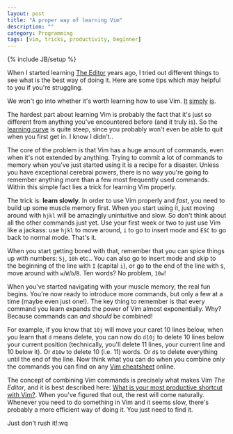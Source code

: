 ```yaml
---
layout: post
title: "A proper way of learning Vim"
description: ""
category: Programming
tags: [vim, tricks, productivity, beginner]
---
```

{% include JB/setup %}

When I started learning [The Editor][vimorg] years ago, I tried out different things to see what is the best way of doing it. Here are some tips which may helpful to you if you're struggling.
<a name="excerpt-continue"></a>

We won't go into whether it's worth learning how to use Vim. [It][1] [simply][2] [is][3].

The hardest part about learning Vim is probably the fact that it's just so different from anything you've encountered before (and it truly is). So the [learning curve][] is quite steep, since you probably won't even be able to quit when you first get in. I know I didn't..

The core of the problem is that Vim has a huge amount of commands, even when it's not extended by anything. Trying to commit a lot of commands to memory when you've just started using it is a recipe for a disaster. Unless you have exceptional cerebral powers, there is no way you're going to remember anything more than a few most frequently used commands. Within this simple fact lies a trick for learning Vim properly.

The trick is: __learn slowly__. In order to use Vim properly and _fast_, you need to build up some muscle memory first. When you start using it, just moving around with `hjkl` will be amazingly unintuitive and slow. So don't think about all the other commands just yet. Use your first week or two to just use Vim like a jackass: use `hjkl` to move around, `i` to go to insert mode and `ESC` to go back to normal mode. That's it.

When you start getting bored with that, remember that you can spice things up with numbers: `5j`, `10h` etc.. You can also go to insert mode and skip to the beginning of the line with `I` (capital `i`), or go to the end of the line with `$`, move around with `w`/`W`/`b`/`B`. Ten words? No problem, `10w`!

When you've started navigating with your muscle memory, the real fun begins. You're now ready to introduce more commands, but only a few at a time (maybe even just one!). The key thing to remember is that every command you learn expands the power of Vim almost exponentially. Why? Because commands can _and should_ be combined!

For example, if you know that `10j` will move your caret 10 lines below, when you learn that `d` means delete, you can now do `d10j` to delete 10 lines below your current position (technically, you'll delete 11 lines, your current line and 10 below it). Or `d10w` to delete 10 (i.e. 11) words. Or `d$` to delete everything until the end of the line. Now think what you can do when you combine only the commands you can find on any [Vim cheatsheet][sheet] online.

The concept of combining Vim commands is precisely what makes Vim _The Editor_, and it is best described here: [What is your most productive shortcut with Vim?](http://stackoverflow.com/questions/1218390/what-is-your-most-productive-shortcut-with-vim). When you've figured that out, the rest will come naturally. Whenever you need to do something in Vim and it seems slow, there's probably a more efficient way of doing it. You just need to find it.

Just don't rush it!:wq

[1]: http://www.terminally-incoherent.com/blog/2012/03/21/why-vim/
[2]: http://usevim.com/2012/10/26/why-vim/
[3]: http://stackoverflow.com/questions/597077/is-learning-vim-worth-the-effort
[vimorg]: http://www.vim.org/
[learning curve]: http://blog.lookthink.com/wp-content/uploads/2014/01/text_editors.jpg
[sheet]: http://zombiebrainzjuice.fr/wp-content/uploads/2013/08/An-extended-and-graphical-VIM-cheat-sheet.png

